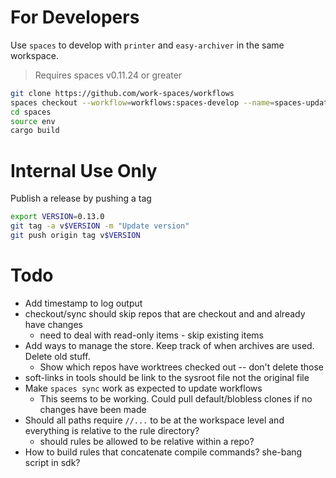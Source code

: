# For Developers

Use `spaces` to develop with `printer` and `easy-archiver` in the same workspace.

> Requires spaces v0.11.24 or greater

```sh
git clone https://github.com/work-spaces/workflows
spaces checkout --workflow=workflows:spaces-develop --name=spaces-updates
cd spaces
source env
cargo build
```

# Internal Use Only

Publish a release by pushing a tag

```sh
export VERSION=0.13.0
git tag -a v$VERSION -m "Update version"
git push origin tag v$VERSION
```

# Todo

- Add timestamp to log output
- checkout/sync should skip repos that are checkout and and already have changes
  - need to deal with read-only items - skip existing items
- Add ways to manage the store. Keep track of when archives are used. Delete old stuff.
  - Show which repos have worktrees checked out -- don't delete those
- soft-links in tools should be link to the sysroot file not the original file
- Make `spaces sync` work as expected to update workflows
  - This seems to be working. Could pull default/blobless clones if no changes have been made
- Should all paths require `//...` to be at the workspace level and everything is relative to the rule directory?
  - should rules be allowed to be relative within a repo?
- How to build rules that concatenate compile commands? she-bang script in sdk?
